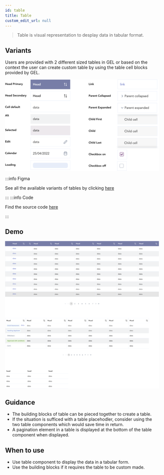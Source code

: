 ```yaml
---
id: table
title: Table
custom_edit_url: null
---
```


> Table is visual representation to desplay data in tabular format.

## Variants

Users are provided with 2 different sized tables in GEL or based on the context the user can create custom table by using the table cell blocks provided by GEL.

![Table types](img/table-cell-block-types.svg)

:::info Figma

See all the available variants of tables by clicking [here](https://www.figma.com/file/kzLxtqv6YGL0wotiqzgEo4/GEL-UI-Doc?node-id=6%3A17905)

:::
:::info Code

Find the source code [here](https://primefaces.org/primevue/datatable)

:::

## Demo

![Table demo](img/table-demo.svg)

## Guidance

* The building blocks of table can be pieced together to create a table.
* If the situation is sufficed with a table placehodler, consider using the two table components which would save time in return.
* A pagination element in a table is displayed at the bottom of the table component when displayed.

## When to use

* Use table component to display the data in a tabular form.
* Use the building blocks if it requires the table to be custom made.